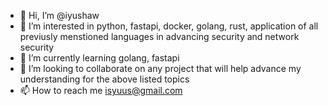 - 👋 Hi, I’m @iyushaw
- 👀 I’m interested in  python, fastapi, docker, golang, rust, application of all previusly menstioned languages in advancing security and network security
- 🌱 I’m currently learning golang, fastapi
- 💞️ I’m looking to collaborate on any project that will help advance my understanding for the above listed topics
- 📫 How to reach me isyuus@gmail.com

<!---
iyushaw/iyushaw is a ✨ special ✨ repository because its `README.md` (this file) appears on your GitHub profile.
You can click the Preview link to take a look at your changes.
--->
